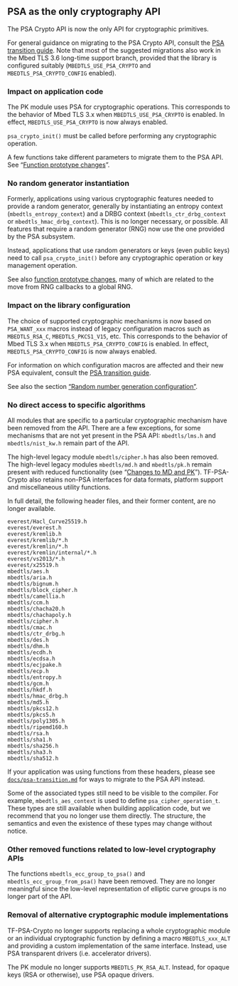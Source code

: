 ## PSA as the only cryptography API

The PSA Crypto API is now the only API for cryptographic primitives.

For general guidance on migrating to the PSA Crypto API, consult the
[PSA transition guide](../psa-transition.md). Note that most of the suggested migrations also work in the Mbed TLS 3.6 long-time support branch, provided that the library is configured suitably (`MBEDTLS_USE_PSA_CRYPTO` and `MBEDTLS_PSA_CRYPTO_CONFIG` enabled).

### Impact on application code

The PK module uses PSA for cryptographic operations. This corresponds to the behavior of Mbed TLS 3.x when `MBEDTLS_USE_PSA_CRYPTO` is enabled. In effect, `MBEDTLS_USE_PSA_CRYPTO` is now always enabled.

`psa_crypto_init()` must be called before performing any cryptographic operation.

A few functions take different parameters to migrate them to the PSA API. See “[Function prototype changes](#function-prototype-changes)”.

### No random generator instantiation

Formerly, applications using various cryptographic features needed to provide a random generator, generally by instantiating an entropy context (`mbedtls_entropy_context`) and a DRBG context (`mbedtls_ctr_drbg_context` or `mbedtls_hmac_drbg_context`). This is no longer necessary, or possible. All features that require a random generator (RNG) now use the one provided by the PSA subsystem.

Instead, applications that use random generators or keys (even public keys) need to call `psa_crypto_init()` before any cryptographic operation or key management operation.

See also [function prototype changes](#function-prototype-changes), many of which are related to the move from RNG callbacks to a global RNG.

### Impact on the library configuration

The choice of supported cryptographic mechanisms is now based on `PSA_WANT_xxx` macros instead of legacy configuration macros such as `MBEDTLS_RSA_C`, `MBEDTLS_PKCS1_V15`, etc. This corresponds to the behavior of Mbed TLS 3.x when `MBEDTLS_PSA_CRYPTO_CONFIG` is enabled. In effect, `MBEDTLS_PSA_CRYPTO_CONFIG` is now always enabled.

For information on which configuration macros are affected and their new PSA equivalent, consult the [PSA transition guide](../psa-transition.md).

See also the section [“Random number generation configuration”](#random-number-generation-configuration).

### No direct access to specific algorithms

All modules that are specific to a particular cryptographic mechanism have been removed from the API. There are a few exceptions, for some mechanisms that are not yet present in the PSA API: `mbedtls/lms.h` and `mbedtls/nist_kw.h` remain part of the API.

The high-level legacy module `mbedtls/cipher.h` has also been removed. The high-level legacy modules `mbedtls/md.h` and `mbedtls/pk.h` remain present with reduced functionality (see “[Changes to MD and PK](#changes-to-md-and-pk)”). TF-PSA-Crypto also retains non-PSA interfaces for data formats, platform support and miscellaneous utility functions.

In full detail, the following header files, and their former content, are no longer available.

```
everest/Hacl_Curve25519.h
everest/everest.h
everest/kremlib.h
everest/kremlib/*.h
everest/kremlin/*.h
everest/kremlin/internal/*.h
everest/vs2013/*.h
everest/x25519.h
mbedtls/aes.h
mbedtls/aria.h
mbedtls/bignum.h
mbedtls/block_cipher.h
mbedtls/camellia.h
mbedtls/ccm.h
mbedtls/chacha20.h
mbedtls/chachapoly.h
mbedtls/cipher.h
mbedtls/cmac.h
mbedtls/ctr_drbg.h
mbedtls/des.h
mbedtls/dhm.h
mbedtls/ecdh.h
mbedtls/ecdsa.h
mbedtls/ecjpake.h
mbedtls/ecp.h
mbedtls/entropy.h
mbedtls/gcm.h
mbedtls/hkdf.h
mbedtls/hmac_drbg.h
mbedtls/md5.h
mbedtls/pkcs12.h
mbedtls/pkcs5.h
mbedtls/poly1305.h
mbedtls/ripemd160.h
mbedtls/rsa.h
mbedtls/sha1.h
mbedtls/sha256.h
mbedtls/sha3.h
mbedtls/sha512.h
```

If your application was using functions from these headers, please see
[`docs/psa-transition.md`](../psa-transition.md) for ways to migrate to
the PSA API instead.

Some of the associated types still need to be visible to the compiler. For example, `mbedtls_aes_context` is used to define `psa_cipher_operation_t`. These types are still available when building application code, but we recommend that you no longer use them directly. The structure, the semantics and even the existence of these types may change without notice.

### Other removed functions related to low-level cryptography APIs

The functions `mbedtls_ecc_group_to_psa()` and `mbedtls_ecc_group_from_psa()` have been removed. They are no longer meaningful since the low-level representation of elliptic curve groups is no longer part of the API.

### Removal of alternative cryptographic module implementations

TF-PSA-Crypto no longer supports replacing a whole cryptographic module or an individual cryptographic function by defining a macro `MBEDTLS_xxx_ALT` and providing a custom implementation of the same interface. Instead, use PSA transparent drivers (i.e. accelerator drivers).

The PK module no longer supports `MBEDTLS_PK_RSA_ALT`. Instead, for opaque keys (RSA or otherwise), use PSA opaque drivers.
